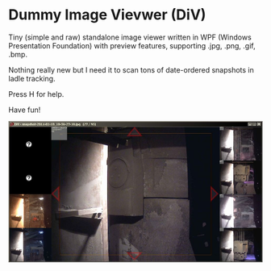 Dummy Image Vievwer (DiV)
===

Tiny (simple and raw) standalone image viewer written in WPF (Windows Presentation Foundation)
with preview features, supporting .jpg, .png, .gif, .bmp.

Nothing really new but I need it to scan tons of date-ordered snapshots in ladle tracking.

Press H for help.

Have fun!

![Screenshot](https://github.com/federicozanco/DiV/blob/master/misc/snapshot.jpg)
